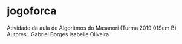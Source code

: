 # jogoforca
Atividade da aula de Algoritmos do Masanori
(Turma 2019 01Sem B)
Autores:.
Gabriel Borges
Isabelle Oliveira
